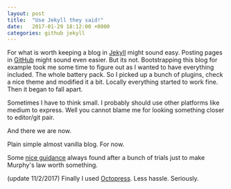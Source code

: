 ```yaml
---
layout: post
title:  "Use Jekyll they said!"
date:   2017-01-29 18:12:00 +0000
categories: github jekyll
---
```

For what is worth keeping a blog in [Jekyll](https://jekyllrb.com) might sound easy. Posting pages in [GitHub](https://github.com) might sound even easier. But its not.
Bootstrapping this blog for example took me some time to figure out as I wanted to have everything included. The whole battery pack.
So I picked up a bunch of plugins, check a nice theme and modified it a bit.
Locally everything started to work fine.
Then it began to fall apart.

Sometimes I have to think small. I probably should use other platforms like medium to express. Well you cannot blame me for looking something closer to editor/git pair. 

And there we are now.

Plain simple almost vanilla blog. For now.

Some [nice guidance](https://github.com/blog/1992-eight-lessons-learned-hacking-on-github-pages-for-six-months) always found after a bunch of trials just to make Murphy's law worth something.

(update 11/2/2017)
Finally I used [Octopress](http://octopress.org/). Less hassle. Seriously.
